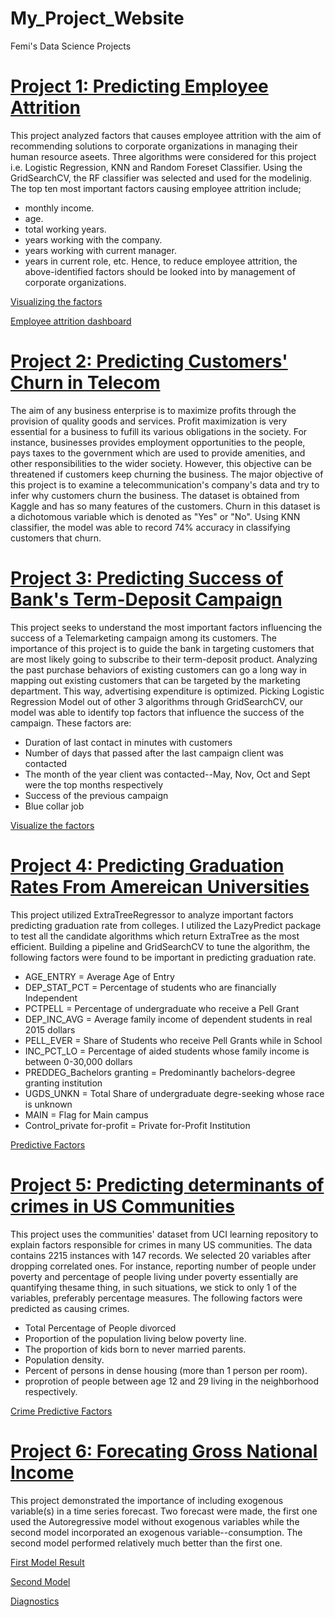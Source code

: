 # My_Project_Website
Femi's Data Science Projects
# [Project 1: Predicting Employee Attrition](https://github.com/fobembe/People-Analytics) 
This project analyzed factors that causes employee attrition with the aim of recommending solutions to corporate organizations in managing their human resource aseets. Three algorithms were considered for this project i.e. Logistic Regression, KNN and Random Foreset Classifier.  Using the GridSearchCV, the RF classifier was selected and used for the modelinig. The top ten most important factors causing employee attrition include;
* monthly income. 
* age.
* total working years. 
* years working with the company. 
* years working with current manager. 
* years in current role, etc.
Hence, to reduce employee attrition, the above-identified factors should be looked into by management of corporate organizations.

[Visualizing the factors](https://github.com/fobembe/My_Project_Website/blob/main/images/employee.png)

[Employee attrition dashboard](https://github.com/fobembe/My_Project_Website/blob/main/images/attrition.png)

# [Project 2: Predicting Customers' Churn in Telecom](https://github.com/fobembe/Telecom_Churn_Prediction)

The aim of any business enterprise is to maximize profits through the provision of quality goods and services. Profit maximization is very essential for a business to fufill its various obligations in the society. For instance, businesses provides employment opportunities to the people, pays taxes to the government which are used to provide amenities, and other responsibilities to the wider society. However, this objective can be threatened if customers keep churning the business. The major objective of this project is to examine a telecommunication's company's data and try to infer why customers churn the business. The dataset is obtained from Kaggle and has so many features of the customers. Churn in this dataset is a dichotomous variable which is denoted as "Yes" or "No".  Using KNN classifier, the model was able to record 74% accuracy in classifying customers that churn.

# [Project 3: Predicting Success of Bank's Term-Deposit Campaign](https://github.com/fobembe/Bank-Telemarketing-Campaign)
This project seeks to understand the most important factors influencing the success of a Telemarketing campaign among its customers. The importance of this project is to guide the bank in targeting customers that are most likely going to subscribe to their term-deposit product. Analyzing the past purchase behaviors of existing customers can go a long way in mapping out existing customers that can be targeted by the marketing department. This way, advertising expenditure is optimized.  Picking Logistic Regression Model out of other 3 algorithms through GridSearchCV, our model was able to identify top factors that influence the success of the campaign.  These factors are:
* Duration of last contact in minutes with customers
* Number of days that passed after the last campaign client was contacted 
* The month of the year client was contacted--May, Nov, Oct and Sept were the top months respectively
* Success of the previous campaign
* Blue collar job

[Visualize the factors](https://github.com/fobembe/My_Project_Website/blob/main/images/Telemarketing.png)

# [Project 4: Predicting Graduation Rates From Amereican Universities](https://github.com/fobembe/College-Performance-Analytics)
This project utilized ExtraTreeRegressor to analyze important factors predicting graduation rate from colleges.  I utilized the LazyPredict package to test all the candidate algorithms which return ExtraTree as the most efficient. Building a pipeline and GridSearchCV to tune the algorithm, the following factors were found to be important in predicting graduation rate.

* AGE_ENTRY = Average Age of Entry
* DEP_STAT_PCT = Percentage of students who are financially Independent
* PCTPELL = Percentage of undergraduate who receive a Pell Grant
* DEP_INC_AVG = Average family income of dependent students in real 2015 dollars
* PELL_EVER = Share of Students who receive Pell Grants while in School
* INC_PCT_LO = Percentage of aided students whose family income is between 0-30,000 dollars
* PREDDEG_Bachelors granting = Predominantly bachelors-degree granting institution
* UGDS_UNKN = Total Share of undergraduate degre-seeking whose race is unknown
* MAIN = Flag for Main campus
* Control_private for-profit = Private for-Profit Institution

[Predictive Factors](https://github.com/fobembe/My_Project_Website/blob/main/images/graduation.png)


# [Project 5: Predicting determinants of crimes in US Communities](https://github.com/fobembe/Community_Crime_Analytics)
This project uses the communities' dataset from UCI learning repository to explain factors responsible for crimes in many US communities. The data contains 2215 instances with 147 records. We selected 20 variables after dropping correlated ones. For instance, reporting number of people under poverty and percentage of people living under poverty essentially are quantifying thesame thing, in such situations, we stick to only 1 of the variables, preferably percentage measures.  The following factors were predicted as causing crimes.

* Total Percentage of People divorced 
* Proportion of the population living below poverty line. 
* The proportion of kids born to never married parents.
* Population density.
* Percent of persons in dense housing (more than 1 person per room).
* proprotion of people between age 12 and 29 living in the neighborhood respectively.

[Crime Predictive Factors](https://github.com/fobembe/My_Project_Website/blob/main/images/crimes.png)

# [Project 6: Forecating Gross National Income](https://github.com/fobembe/Time-Series-Analysis)
This project demonstrated the importance of including exogenous variable(s) in a time series forecast.  Two forecast were made, the first one used the Autoregressive model without exogenous variables while the second model incorporated an exogenous variable--consumption.  The second model performed relatively much better than the first one.

[First Model Result](https://github.com/fobembe/My_Project_Website/blob/main/images/sarima.png)

[Second Model](https://github.com/fobembe/My_Project_Website/blob/main/images/sarimax.png)

[Diagnostics](https://github.com/fobembe/My_Project_Website/blob/main/images/diagnostics.png)
